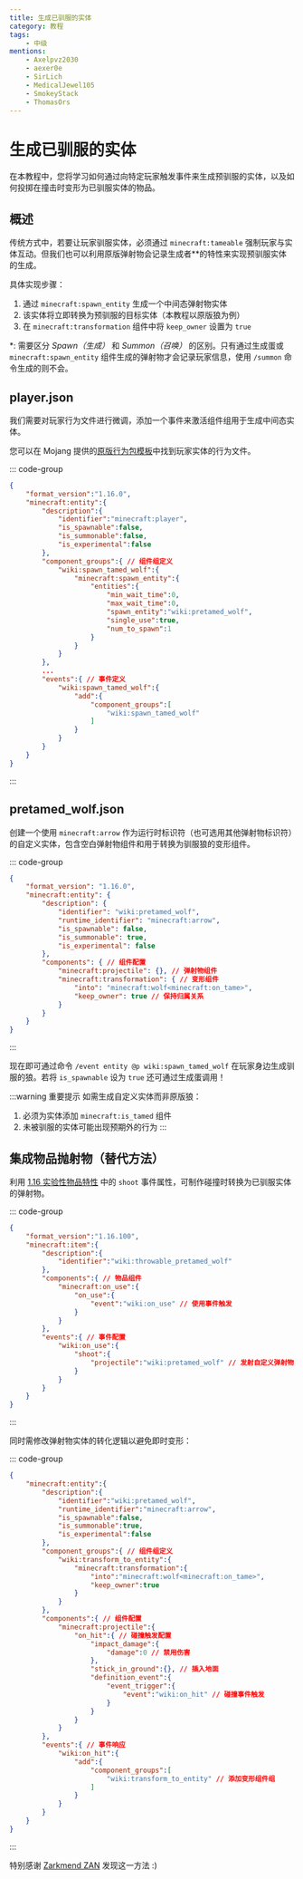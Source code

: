 ```yaml
---
title: 生成已驯服的实体
category: 教程
tags:
    - 中级
mentions:
    - Axelpvz2030
    - aexer0e
    - SirLich
    - MedicalJewel105
    - SmokeyStack
    - ThomasOrs
---
```


# 生成已驯服的实体

<!--@include: @/wiki/bedrock-wiki-mirror.md-->

在本教程中，您将学习如何通过向特定玩家触发事件来生成预驯服的实体，以及如何投掷在撞击时变形为已驯服实体的物品。

## 概述

传统方式中，若要让玩家驯服实体，必须通过 `minecraft:tameable` 强制玩家与实体互动。但我们也可以利用原版弹射物会记录生成者*\*的特性来实现预驯服实体的生成。

具体实现步骤：
1. 通过 `minecraft:spawn_entity` 生成一个中间态弹射物实体
2. 该实体将立即转换为预驯服的目标实体（本教程以原版狼为例）
3. 在 `minecraft:transformation` 组件中将 `keep_owner` 设置为 `true` 

\*: 需要区分 _Spawn（生成）_ 和 _Summon（召唤）_ 的区别。只有通过生成蛋或 `minecraft:spawn_entity` 组件生成的弹射物才会记录玩家信息，使用 `/summon` 命令生成的则不会。

## player.json

我们需要对玩家行为文件进行微调，添加一个事件来激活组件组用于生成中间态实体。

您可以在 Mojang 提供的[原版行为包模板](https://aka.ms/behaviorpacktemplate)中找到玩家实体的行为文件。

::: code-group
```json [BP/entities/player.json]
{
    "format_version":"1.16.0",
    "minecraft:entity":{
        "description":{
            "identifier":"minecraft:player",
            "is_spawnable":false,
            "is_summonable":false,
            "is_experimental":false
        },
        "component_groups":{ // 组件组定义
            "wiki:spawn_tamed_wolf":{
                "minecraft:spawn_entity":{
                    "entities":{
                        "min_wait_time":0,
                        "max_wait_time":0,
                        "spawn_entity":"wiki:pretamed_wolf",
                        "single_use":true,
                        "num_to_spawn":1
                    }
                }
            }
		},
        ...
		"events":{ // 事件定义
            "wiki:spawn_tamed_wolf":{
                "add":{
                    "component_groups":[
                        "wiki:spawn_tamed_wolf"
                    ]
                }
            }
        }
    }
}
```
:::

## pretamed_wolf.json

创建一个使用 `minecraft:arrow` 作为运行时标识符（也可选用其他弹射物标识符）的自定义实体，包含空白弹射物组件和用于转换为驯服狼的变形组件。

::: code-group
```json [BP/entities/pretamed_wolf.json]
{
	"format_version": "1.16.0",
	"minecraft:entity": {
		"description": {
			"identifier": "wiki:pretamed_wolf",
			"runtime_identifier": "minecraft:arrow",
			"is_spawnable": false,
			"is_summonable": true,
			"is_experimental": false
		},
		"components": { // 组件配置
			"minecraft:projectile": {}, // 弹射物组件
			"minecraft:transformation": { // 变形组件
				"into": "minecraft:wolf<minecraft:on_tame>",
				"keep_owner": true // 保持归属关系
			}
		}
	}
}
```
:::

现在即可通过命令 `/event entity @p wiki:spawn_tamed_wolf` 在玩家身边生成驯服的狼。若将 `is_spawnable` 设为 `true` 还可通过生成蛋调用！

:::warning 重要提示
如需生成自定义实体而非原版狼：
1. 必须为实体添加 `minecraft:is_tamed` 组件
2. 未被驯服的实体可能出现预期外的行为
:::

## 集成物品抛射物（替代方法）

利用 [1.16 实验性物品特性](/items/item-components) 中的 `shoot` 事件属性，可制作碰撞时转换为已驯服实体的弹射物。

::: code-group
```json [BP/items/throwable_pretamed_wolf.json]
{
    "format_version":"1.16.100",
    "minecraft:item":{
        "description":{
            "identifier":"wiki:throwable_pretamed_wolf"
        },
        "components":{ // 物品组件
            "minecraft:on_use":{
                "on_use":{
                    "event":"wiki:on_use" // 使用事件触发
                }
            }
        },
        "events":{ // 事件配置
            "wiki:on_use":{
                "shoot":{
                    "projectile":"wiki:pretamed_wolf" // 发射自定义弹射物
                }
            }
        }
    }
}
```
:::

同时需修改弹射物实体的转化逻辑以避免即时变形：

::: code-group
```json [BP/entities/pretamed_wolf.json]
{
    "minecraft:entity":{
        "description":{
            "identifier":"wiki:pretamed_wolf",
            "runtime_identifier":"minecraft:arrow",
            "is_spawnable":false,
            "is_summonable":true,
            "is_experimental":false
        },
        "component_groups":{ // 组件组定义
            "wiki:transform_to_entity":{
                "minecraft:transformation":{
                    "into":"minecraft:wolf<minecraft:on_tame>",
                    "keep_owner":true
                }
            }
        },
        "components":{ // 组件配置
            "minecraft:projectile":{
                "on_hit":{ // 碰撞触发配置
                    "impact_damage":{
                        "damage":0 // 禁用伤害
                    },
                    "stick_in_ground":{}, // 插入地面
                    "definition_event":{
                        "event_trigger":{
                            "event":"wiki:on_hit" // 碰撞事件触发
                        }
                    }
                }
            }
        },
        "events":{ // 事件响应
            "wiki:on_hit":{
                "add":{
                    "component_groups":[
                        "wiki:transform_to_entity" // 添加变形组件组
                    ]
                }
            }
        }
    }
}
```
:::

特别感谢 [Zarkmend ZAN](https://twitter.com/Zarkmend_ZAN) 发现这一方法 :)